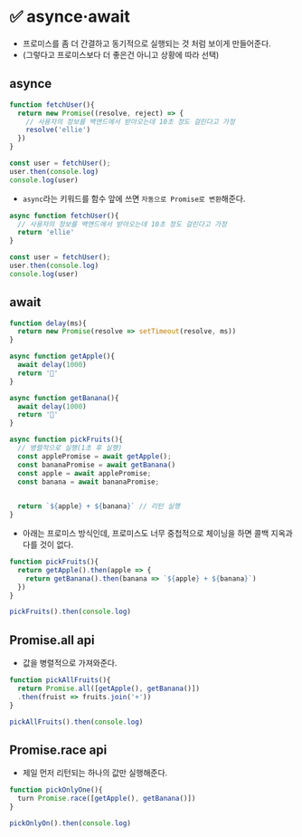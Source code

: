 # ✅ asynce·await
* 프로미스를 좀 더 간결하고 동기적으로 실행되는 것 처럼 보이게 만들어준다.  
* (그렇다고 프로미스보다 더 좋은건 아니고 상황에 따라 선택)

## asynce
```js
function fetchUser(){
  return new Promise((resolve, reject) => {
    // 사용자의 정보를 백앤드에서 받아오는데 10초 정도 걸린다고 가정
    resolve('ellie')
  })
}

const user = fetchUser(); 
user.then(console.log)
console.log(user)
```
* `async`라는 키워드를 함수 앞에 쓰면 `자동으로 Promise로 변환`해준다.
```js
async function fetchUser(){
  // 사용자의 정보를 백앤드에서 받아오는데 10초 정도 걸린다고 가정
  return 'ellie'
}

const user = fetchUser(); 
user.then(console.log)
console.log(user)
```
## await
```js
function delay(ms){
  return new Promise(resolve => setTimeout(resolve, ms))
}

async function getApple(){
  await delay(1000)
  return '🍎'
}

async function getBanana(){
  await delay(1000)
  return '🍌'
}

async function pickFruits(){
  // 병렬적으로 실행(1초 후 실행)
  const applePromise = await getApple(); 
  const bananaPromise = await getBanana() 
  const apple = await applePromise;
  const banana = await bananaPromise;

  
  return `${apple} + ${banana}` // 리턴 실행
}
```
* 아래는 프로미스 방식인데, 프로미스도 너무 중첩적으로 체이닝을 하면 콜백 지옥과 다를 것이 없다.
```js
function pickFruits(){
  return getApple().then(apple => {
    return getBanana().then(banana => `${apple} + ${banana}`)
  })
}

pickFruits().then(console.log)
```
## Promise.all api
* 값을 병렬적으로 가져와준다.
```js
function pickAllFruits(){
  return Promise.all([getApple(), getBanana()])
  .then(fruist => fruits.join('+'))
}

pickAllFruits().then(console.log)
```
## Promise.race api
* 제일 먼저 리턴되는 하나의 값만 실행해준다.
```js
function pickOnlyOne(){
  turn Promise.race([getApple(), getBanana()])
}

pickOnlyOn().then(console.log)
```
